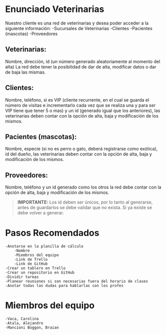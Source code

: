 # Enunciado Veterinarias
Nuestro cliente es una red de veterinarias y desea poder acceder a la siguiente información:
    -Sucursales de Veterinarias
    -Clientes
    -Pacientes (mascotas)
    -Proveedores
    
## Veterinarias:
Nombre, dirección, id (un número generado aleatoriamente al momento del alta) La red debe tener la posibilidad de dar de alta, modificar datos o dar de baja las mismas.

## Clientes:
Nombre, teléfono, si es VIP (cliente recurrente, en el cual se guarda el número de visitas e incrementarlo cada vez que se realiza una y para ser VIP tiene que tener 5 o mas) y un id (generado igual que los anteriores), las veterinarias deben contar con la opción de alta, baja y modificación de los mismos.

## Pacientes (mascotas):
Nombre, especie (si no es perro o gato, deberá registrarse como exótica), id del dueño, las veterinarias deben contar con la opción de alta, baja y modificación de los mismos.

## Proveedores:
Nombre, teléfono y un id generado como los otros la red debe contar con la opción de alta, baja y modificación de los mismos.

>**IMPORTANTE:** Los id deben ser únicos, por lo tanto al generarse, antes de guardarlos se debe validar que no exista. Si ya existe se debe volver a generar.

# Pasos Recomendados
    -Anotarse en la planilla de cálculo
        -Nombre
        -Miembros del equipo
        -Link de Trello
        -Link de GitHub
    -Crear un tablero en Trello
    -Crear un repositorio en GitHub
    -Dividir tareas
    -Planear reuniones si son necesarias fuera del horario de clases
    -Anotar todas las dudas para hablarlas con los profes

# Miembros del equipo
    -Vaca, Carolina
    -Atala, Alejandro
    -Mancioni Boggon, Braian